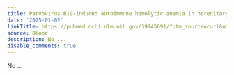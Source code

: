 ```yaml
---
title: Parvovirus B19-induced autoimmune hemolytic anemia in hereditary elliptocytosis
date: '2025-01-02'
linkTitle: https://pubmed.ncbi.nlm.nih.gov/39745691/?utm_source=curl&utm_medium=rss&utm_campaign=journals&utm_content=7603509&fc=None&ff=20250103170652&v=2.18.0.post9+e462414
source: Blood
description: No ...
disable_comments: true
---
```

No ...